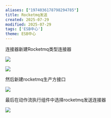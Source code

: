 ```yaml
---
aliases: ["1974036178798294785"]
title: Rocketmq发送
created: 2025-07-29
modified: 2025-07-29
tags: ['ESB中心']
theme: ESB中心
---
```


连接器新建Rocketmq类型连接器

![](https://myhelpdoc.oss-cn-heyuan.aliyuncs.com/mdimages/94022765e87fd85de0e6d33ce9e67b5f.jpg)

![](https://myhelpdoc.oss-cn-heyuan.aliyuncs.com/mdimages/0d3c942b0add02d48ef2dfe8b2d9c01c.jpg)

然后新建rocketmq生产方接口

![](https://myhelpdoc.oss-cn-heyuan.aliyuncs.com/mdimages/b3abfea43580b841312a7d15e922d8ab.jpg)

最后在动作流执行组件中选择rocketmq发送连接器

![](https://myhelpdoc.oss-cn-heyuan.aliyuncs.com/mdimages/427b453e1dcbe4dcc8ea7e37472fdc14.jpg)

